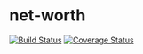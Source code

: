 # net-worth
[![Build Status](https://travis-ci.org/kraag22/net-worth.svg?branch=master)](https://travis-ci.org/kraag22/net-worth)
[![Coverage Status](https://coveralls.io/repos/github/kraag22/net-worth/badge.svg?branch=coverall)](https://coveralls.io/github/kraag22/net-worth?branch=coverall)

